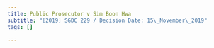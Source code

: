 ```yaml
---
title: Public Prosecutor v Sim Boon Hwa
subtitle: "[2019] SGDC 229 / Decision Date: 15\_November\_2019"
tags: []

---
```

